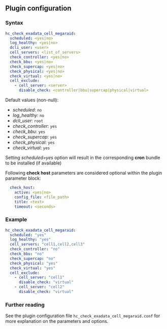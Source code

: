 ## Plugin configuration

### Syntax

```yaml
hc_check_exadata_cell_megaraid:
  scheduled: <yes|no>
  log_healthy: <yes|no>
  dcli_user: <user>
  cell_servers: <list_of_servers>
  check_controller: <yes|no>
  check_bbu: <yes|no>
  check_supercap: <yes|no>
  check_physical: <yes|no>
  check_virtual: <yes|no>
  cell_exclude:
    - cell_server: <server>
      disable_check: <controller|bbu|supercap|physical|virtual>
```

Default values (non-null):
* *scheduled*: `no`
* *log_healthy*: `no`
* *dcli_user*: `root`
* *check_controller*: `yes`
* *check_bbu*: `yes`
* *check_supercap*: `yes`
* *check_physical*: `yes`
* *check_virtual*: `yes`

Setting *scheduled=yes* option will result in the corresponding **cron** bundle to be installed (if available)

Following **check host** parameters are considered optional within the plugin parameter block:

```yaml
  check_host:
    active: <yes|no>
    config_file: <file_path>
    title: <text>
    timeout: <seconds>
```

### Example

```yaml
hc_check_exadata_cell_megaraid:
  scheduled: "yes"
  log_healthy: "yes"
  cell_servers: "cell1,cell2,cell3"
  check_controller: "no"
  check_bbu: "no"
  check_supercap: "no"
  check_physical: "yes"
  check_virtual: "yes"
  cell_exclude:
    - cell_server: "cell1"
      disable_check: "virtual"
    - cell_server: "cell2"
      disable_check: "virtual"      
```

### Further reading

See the plugin configuration file `hc_check_exadata_cell_megaraid.conf` for more explanation on the parameters and options.
